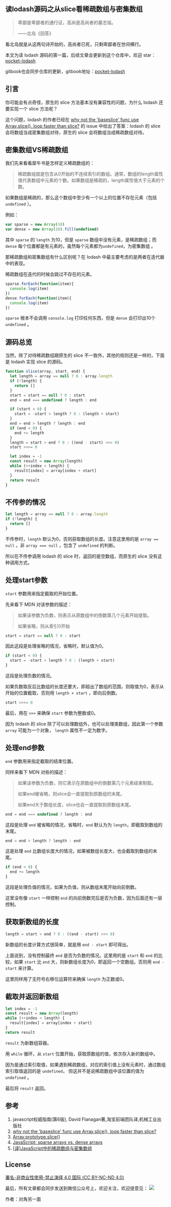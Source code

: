 ## 读lodash源码之从slice看稀疏数组与密集数组

> 卑鄙是卑鄙者的通行证，高尚是高尚者的墓志铭。
>
> ——北岛《回答》

看北岛就是从这两句诗开始的，高尚者已死，只剩卑鄙者在世间横行。

本文为读 lodash 源码的第一篇，后续文章会更新到这个仓库中，欢迎 star：[pocket-lodash](https://github.com/yeyuqiudeng/pocket-lodash)

gitbook也会同步仓库的更新，gitbook地址：[pocket-lodash](https://www.gitbook.com/book/yeyuqiudeng/pocket-lodash/details)

## 引言

你可能会有点奇怪，原生的 slice 方法基本没有兼容性的问题，为什么 lodash 还要实现一个 slice  方法呢？

这个问题，lodash 的作者已经在 [why not the 'baseslice' func use Array.slice(), loop faster than slice?](https://github.com/lodash/lodash/issues/2850) 的 issue 中给出了答案：lodash 的 slice 会将数组当成密集数组对待，原生的 slice 会将数组当成稀疏数组对待。

## 密集数组VS稀疏数组

我们先来看看犀牛书是怎样定义稀疏数组的：

> 稀疏数组就是包含从0开始的不连续索引的数组。通常，数组的length属性值代表数组中元素的个数。如果数组是稀疏的，length属性值大于元素的个数。

如果数组是稀疏的，那么这个数组中至少有一个以上的位置不存在元素（包括 `undefined` ）。

例如：

```javascript
var sparse = new Array(10)
var dense = new Array(10).fill(undefined)
```

其中 `sparse` 的 `length` 为10，但是 `sparse` 数组中没有元素，是稀疏数组；而 `dense` 每个位置都是有元素的，虽然每个元素都为`undefined`，为密集数组 。

那稀疏数组和密集数组有什么区别呢？在 lodash 中最主要考虑的是两者在迭代器中的表现。

稀疏数组在迭代的时候会跳过不存在的元素。

```javascript
sparse.forEach(function(item){
  console.log(item)
})
dense.forEach(function(item){
  console.log(item)
})
```

`sparse` 根本不会调用 `console.log` 打印任何东西，但是 `dense` 会打印出10个 `undefined` 。

## 源码总览

当然，除了对待稀疏数组跟原生的 slice 不一致外，其他的规则还是一样的，下面是 lodash 实现 slice 的源码。

```javascript
function slice(array, start, end) {
  let length = array == null ? 0 : array.length
  if (!length) {
    return []
  }
  start = start == null ? 0 : start
  end = end === undefined ? length : end

  if (start < 0) {
    start = -start > length ? 0 : (length + start)
  }
  end = end > length ? length : end
  if (end < 0) {
    end += length
  }
  length = start > end ? 0 : ((end - start) >>> 0)
  start >>>= 0

  let index = -1
  const result = new Array(length)
  while (++index < length) {
    result[index] = array[index + start]
  }
  return result
}
```

## 不传参的情况

```javascript
let length = array == null ? 0 : array.length
if (!length) {
  return []
}
```

不传参时，`length` 默认为0，否则获取数组的长度。注意这里用的是 `array == null` ，非 `array === null` ，包含了 `undefined` 的判断。

所以在不传参调用 lodash 的 slice 时，返回的是空数组，而原生的 slice 没有这种调用方式。

## 处理start参数

`start` 参数用来指定截取的开始位置。

先来看下 MDN 对该参数的描述：

> 如果该参数为负数，则表示从原数组中的倒数第几个元素开始提取。
>
> 如果省略，则从索引0开始

```javascript
start = start == null ? 0 : start
```

因此这段是处理省略的情况，省略时，默认值为0。

```javascript
if (start < 0) {
  start = -start > length ? 0 : (length + start)
}
```

这段是处理负数的情况。

如果负数取反后比数组的长度还要大，即超出了数组的范围，则取值为0，表示从开始的位置截取，否则用 `length + start` ，即向后倒数。

```javascript
start >>>= 0
```

最后，用在 `>>>` 来确保 `start` 参数为整数或0。

因为 lodash 的 slice 除了可以处理数组外，也可以处理类数组，因此第一个参数 `array` 可能为一个对象， `length` 属性不一定为数字。

## 处理end参数

`end` 参数用来指定截取的结束位置。

同样来看下 MDN 对些的描述：

> 如果该参数为负数，则它表示在原数组中的倒数第几个元素结束制取。
>
> 如果end被省略，则slice会一直提取到原数组的末尾。
>
> 如果end大于数组长度，slice也会一直提取到原数组末尾。

```javascript
end = end === undefined ? length : end
```

这段是处理 `end` 被省略的情况，省略时，`end` 默认为为 `length`，即截取到数组的末尾。

```javascript
end = end > length ? length : end
```

这是处理 `end` 比数组长度大的情况，如果被数组长度大，也会截取到数组的末尾。

```javascript
if (end < 0) {
  end += length
}
```

这段是处理负值的情况，如果为负值，则从数组末尾开始向前倒数。

这里没有像 `start` 一样控制 `end` 的向前倒数完后是否为负数，因为后面还有一层控制。

## 获取新数组的长度

```javascript
length = start > end ? 0 : ((end - start) >>> 0)
```

新数组的长度计算方式很简单，就是用 `end - start` 即可得出。

上面说到，没有控制最终 `end` 是否为负数的情况。这里用的是 `start` 和 `end` 的比较，如果 `start` 比 `end` 大，则新数组长度为0，即返回一个空数组。否则用 `end - start` 来计算。

这里同样用了无符号右移位运算符来确保 `length` 为正数或0。

## 截取并返回新数组

```javascript
let index = -1
const result = new Array(length)
while (++index < length) {
  result[index] = array[index + start]
}
return result
```

`result` 为新数组容器。

用 `while` 循环，从 `start` 位置开始，获取原数组的值，依次存入新的数组中。

因为是通过索引取值，如果遇到稀疏数组，对应的索引值上没有元素时，通过数组索引取值返回的是 `undefined`， 但这并不是说稀疏数组中该位置的值为 `undefined` 。

最后将 `result` 返回。

## 参考

1. javascript权威指南(第6版), David Flanagan著,淘宝前端团队译,机械工业出版社
2. [why not the 'baseslice' func use Array.slice(), loop faster than slice?](https://github.com/lodash/lodash/issues/2850)
3. [Array.prototype.slice()](https://developer.mozilla.org/zh-CN/docs/Web/JavaScript/Reference/Global_Objects/Array/slice)
4. [JavaScript: sparse arrays vs. dense arrays](http://2ality.com/2012/06/dense-arrays.html)
5. [[译]JavaScript中的稀疏数组与密集数组](http://www.cnblogs.com/ziyunfei/archive/2012/09/16/2687165.html)

## License

[署名-非商业性使用-禁止演绎 4.0 国际 (CC BY-NC-ND 4.0)](http://creativecommons.org/licenses/by-nc-nd/4.0/)

最后，所有文章都会同步发送到微信公众号上，欢迎关注，欢迎提意见：  ![](https://raw.githubusercontent.com/yeyuqiudeng/resource/master/images/qrcode_front-end-article.jpg) 

作者：对角另一面